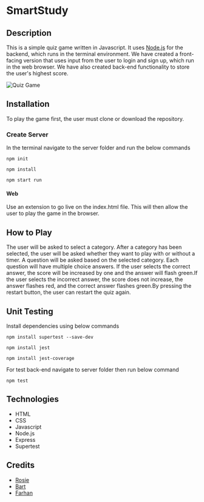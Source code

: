 # SmartStudy


## Description

This is a simple quiz game written in Javascript. It uses [Node.js](https://nodejs.org/en/) for the backend, which runs in the terminal environment. We have created a front-facing version that uses input from the user to login and sign up, which run in the web browser. We have also created back-end functionality to store the user's highest score.

![Quiz Game](/Lap%201/2b%7C%7C!2b/Quiz-game-project/client/assets/images/logo.png)

## Installation

To play the game first, the user must  clone or download the repository.

### Create Server

In the terminal navigate to the server folder and run the below commands
```
npm init
```
```
npm install
```
```
npm start run
```

#### Web

Use an extension to go live on the index.html file. This will then allow the user to play the game in the browser.

## How to Play

The user will be asked to select a category. After a category has been selected, the user will be asked whether they want to play with or without a timer. A question will be asked based on the selected category. Each question will have multiple choice answers. If the user selects the correct answer, the score will be increased by one and the answer will flash green.If the user selects the incorrect answer, the score does not increase, the answer flashes red, and the correct answer flashes green.By pressing the restart button, the user can restart the quiz again.

## Unit Testing

Install dependencies using below commands
```
npm install supertest --save-dev
```
```
npm install jest
```
```
npm install jest-coverage
```

For test back-end navigate to server folder then run below command
```
npm test
```

## Technologies

* HTML
* CSS
* Javascript
* Node.js
* Express
* Supertest

## Credits

* [Rosie](https://github.com/rjj21)
* [Bart](https://github.com/brayson98)
* [Farhan](https://github.com/farhan3311)

